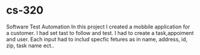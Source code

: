 # cs-320
Software Test Automation
In this project I created a mobbile application for a customer.
I had set tast to follow and test. I had to create a task,appoiment and user.
Each input had to includ specfic fetures as in name, address, id, zip, task name ect..

